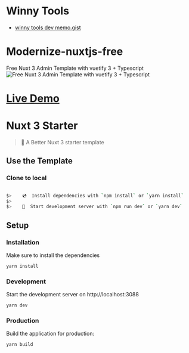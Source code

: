 # Winny Tools 

- [winny tools dev memo.gist](https://gist.github.com/wanyutang/29e61c0239c245597d439ac5fb6f6d12)

# Modernize-nuxtjs-free

Free Nuxt 3 Admin Template with vuetify 3 + Typescript
<img src="https://adminmart.com/wp-content/uploads/2023/02/modernize-free-vuetify-dashboard.png" alt="Free Nuxt 3 Admin Template with vuetify 3 + Typescript"/>
# <a href="https://modernize-nuxtjs-free.netlify.app">Live Demo </a>


# Nuxt 3 Starter

> 💚 A Better Nuxt 3 starter template

## Use the Template

### Clone to local

```bash

$>    💿  Install dependencies with `npm install` or `yarn install`
$>
$>    🚀  Start development server with `npm run dev` or `yarn dev`
```

## Setup

### Installation

Make sure to install the dependencies

```bash
yarn install
```

### Development

Start the development server on http://localhost:3088

```bash
yarn dev
```

### Production

Build the application for production:

```bash
yarn build
```


